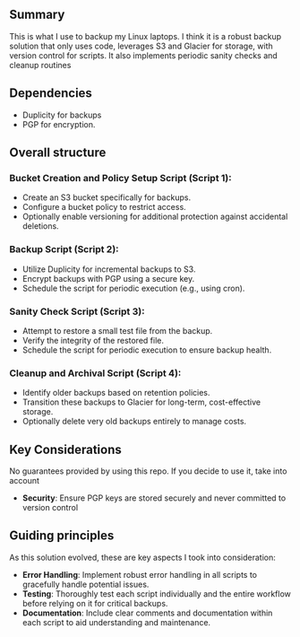 ## Summary

This is what I use to backup my Linux laptops.  I think it is a robust backup solution 
that only uses code, leverages S3 and Glacier for storage, with version control for scripts.
It also implements periodic sanity checks and cleanup routines

## Dependencies

* Duplicity for backups
* PGP for encryption.

## Overall structure

### Bucket Creation and Policy Setup Script (Script 1):

* Create an S3 bucket specifically for backups.
* Configure a bucket policy to restrict access.
* Optionally enable versioning for additional protection against accidental deletions.

### Backup Script (Script 2):

* Utilize Duplicity for incremental backups to S3.
* Encrypt backups with PGP using a secure key.
* Schedule the script for periodic execution (e.g., using cron).

### Sanity Check Script (Script 3):

* Attempt to restore a small test file from the backup.
* Verify the integrity of the restored file.
* Schedule the script for periodic execution to ensure backup health.

### Cleanup and Archival Script (Script 4):

* Identify older backups based on retention policies.
* Transition these backups to Glacier for long-term, cost-effective storage.
* Optionally delete very old backups entirely to manage costs.


## Key Considerations

No guarantees provided by using this repo.  If you decide to use it, take into account

* **Security**: Ensure PGP keys are stored securely and never committed to version control


## Guiding principles

As this solution evolved, these are key aspects I took into consideration:
* **Error Handling**: Implement robust error handling in all scripts to gracefully handle potential issues.
* **Testing**: Thoroughly test each script individually and the entire workflow before relying on it for critical backups.
* **Documentation**: Include clear comments and documentation within each script to aid understanding and maintenance.
